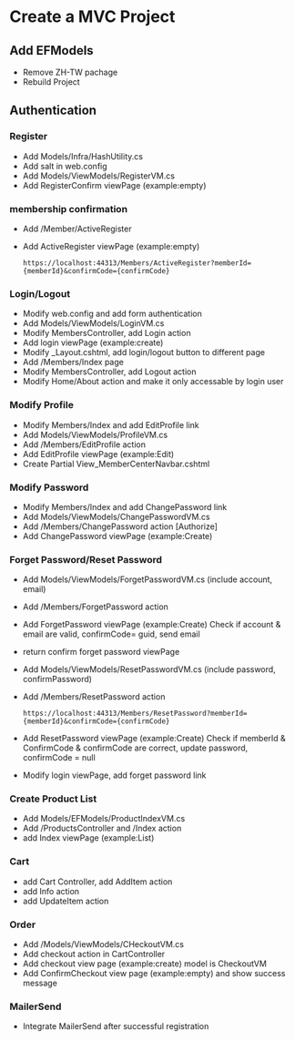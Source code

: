 # Create a MVC Project
## Add EFModels
- Remove ZH-TW pachage
- Rebuild Project

## Authentication
### Register
- Add Models/Infra/HashUtility.cs
- Add salt in web.config 
- Add Models/ViewModels/RegisterVM.cs
- Add RegisterConfirm viewPage (example:empty)

### membership confirmation
- Add /Member/ActiveRegister
- Add ActiveRegister viewPage (example:empty)

	```
   https://localhost:44313/Members/ActiveRegister?memberId={memberId}&confirmCode={confirmCode}
	```
### Login/Logout
- Modify web.config and add form authentication
- Add Models/ViewModels/LoginVM.cs
- Modify MembersController, add Login action
- Add login viewPage (example:create)
- Modify _Layout.cshtml, add login/logout button to different page
- Add /Members/Index page
- Modify MembersController, add Logout action
- Modify Home/About action and make it only accessable by login user

### Modify Profile
- Modify Members/Index and add EditProfile link
- Add Models/ViewModels/ProfileVM.cs
- Add /Members/EditProfile action
- Add EditProfile viewPage (example:Edit)
- Create Partial View_MemberCenterNavbar.cshtml

### Modify Password
- Modify Members/Index and add ChangePassword link
- Add Models/ViewModels/ChangePasswordVM.cs 
- Add /Members/ChangePassword action [Authorize]
- Add ChangePassword viewPage (example:Create)


### Forget Password/Reset Password
- Add Models/ViewModels/ForgetPasswordVM.cs (include account, email)
- Add /Members/ForgetPassword action
- Add ForgetPassword viewPage (example:Create)
  Check if account & email are valid, confirmCode= guid, send email
- return confirm forget password viewPage

- Add  Models/ViewModels/ResetPasswordVM.cs (include password, confirmPassword)
- Add /Members/ResetPassword action
	```
	https://localhost:44313/Members/ResetPassword?memberId={memberId}&confirmCode={confirmCode}
	```
- Add ResetPassword viewPage (example:Create)
  Check if memberId & ConfirmCode & confirmCode are correct, update password, confirmCode = null
- Modify login viewPage, add forget password link

### Create Product List
- Add Models/EFModels/ProductIndexVM.cs
- Add /ProductsController and /Index action
- add Index viewPage (example:List)

### Cart
- add Cart Controller, add AddItem action
- add Info action
- add UpdateItem action

### Order
- Add /Models/ViewModels/CHeckoutVM.cs
- Add checkout action in CartController
- Add checkout view page (example:create) model is CheckoutVM
- Add ConfirmCheckout view page (example:empty) and show success message

### MailerSend
- Integrate MailerSend after successful registration
